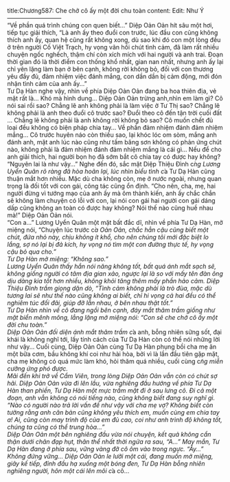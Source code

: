 title:Chương587: Che chở cô ấy một đời chu toàn
content:
Edit: Như Ý<br>—————————<br>“Về phần quá trình chúng con quen biết…” Diệp Oản Oản hít sâu một hơi, tiếp tục giải thích, “Là anh ấy theo đuổi con trước, lúc đầu con cũng không thích anh ấy, quan hệ cũng rất không xong, dù sao khi đó con một lòng đều ở trên người Cố Việt Trạch, hy vọng vãn hồi chút tình cảm, đã làm rất nhiều chuyện ngốc nghếch, thậm chí còn xích mích với hai người và anh trai. Đoạn thời gian đó là thời điểm con thống khổ nhất, gian nan nhất, nhưng anh ấy lại chỉ yên lặng làm bạn ở bên cạnh, không rời không bỏ, đối với con thương yêu đầy đủ, đảm nhiệm việc đánh mắng, con dần dần bị cảm động, mới đón nhận tình cảm của anh ấy…”<br>Tư Dạ Hàn nghe vậy, nhìn về phía Diệp Oản Oản đang ba hoa thiên địa, vẻ mặt rất là… Khó mà hình dung… Diệp Oản Oản trừng anh,nhìn em làm gì? Cô nói sai rồi sao? Chẳng lẽ anh không phải là làm việc ở Tư Thị sao? Chẳng lẽ không phải là anh theo đuổi cô trước sao? Đuổi theo cô đến tận trời cuối đất … Chẳng lẽ không phải là anh không rời không bỏ sao? Cô muốn chết đủ loại đều không có biện pháp chia tay… Về phần đảm nhiệm đánh đảm nhiệm mắng… Cô trước huyên náo còn thiếu sao, lại khóc lóc om sòm, mắng anh đánh anh, mặt anh lúc nào cũng như tấm băng sơn không có phản ứng chút nào, không phải là đảm nhiệm đánh đảm nhiệm mắng là cái gì… Nếu để cho anh giải thích, hai người bọn họ đã sớm bắt cô chia tay có được hay không?<br>“Nguyên lai là như vậy…” Nghe đến đó, sắc mặt Diệp Thiệu Đình c*̀ng Lương Uyển Quân rõ ràng đã hòa hoãn lại, lúc nhìn biểu tình c*̉a Tư Dạ Hàn cũng thuận mắt hơn nhiều. Mặc dù cha không còn, mẹ ở nước ngoài, nhưng quan trọng là đối tốt với con gái, công tác cũng ổn định. “Cho nên, cha, mẹ, hai người đừng vì tướng mạo của anh ấy mà ôm thành kiến, anh ấy chắc chắn sẽ không làm chuyện có lỗi với con, lại nói con gái hai người con gái dáng dấp cũng không an toàn có được hay không? Nói thế nào cũng huề nhau mà!” Diệp Oản Oản nói.<br>“Con a…” Lương Uyển Quân một mặt bất đắc dĩ, nhìn về phía Tư Dạ Hàn, mở miệng nói, “Chuyện lúc trước c*̉a Oản Oản, chắc hẳn cậu cũng biết một chút, đứa nhỏ này, chịu không ít khổ, cho nên chúng tôi mới đặc biệt lo lắng, sợ nó lại bị đả kích, hy vọng nó tìm một con đường thực tế, hy vọng cậu bỏ qua cho.”<br>Tư Dạ Hàn mở miệng: “Không sao.”<br>Lương Uyển Quân thấy hắn nói năng không tốt, bất quá ánh mắt sạch sẽ, không giống người có tâm địa gian xảo, ngược lại là so với mấy tên đàn ông dịu dàng kia tốt hơn nhiều, không khỏi tăng thêm mấy phần hảo cảm. Diệp Thiệu Đình trầm giọng dặn dò, “Tình cảm không phải là trò đùa, mặc dù tương lai sẽ như thế nào cũng không ai biết, chỉ hi vọng cả hai đều có thể nghiêm túc đối đãi, giúp đỡ lẫn nhau, ở bên nhau thật tốt.”<br>Tư Dạ Hàn nhìn về cô đang ngồi bên cạnh, đáy mắt thâm trầm giống như mặt biển mênh mông, lẳng lặng mở miệng nói: “Con sẽ che chở cô ấy một đời chu toàn.”<br>Diệp Oản Oản đối diện ánh mắt thâm trầm c*̉a anh, bỗng nhiên sững sốt, đại khái là không nghĩ tới, lấy tính cách của Tư Dạ Hàn còn có thể nói những lời như vậy… Cuối cùng, Diệp Oản Oản cùng Tư Dạ Hàn phụng bồi cha mẹ ăn một bữa cơm, bầu không khí coi như hài hòa, bởi vì là lần đầu tiên gặp mặt, cha mẹ không có quá mức làm khó, hỏi thăm quá nhiều, cuối cùng c*̃ng miễn cưỡng ứng phó được.<br>Mãi đến khi trở về Cẩm Viên, trong lòng Diệp Oản Oản vẫn còn có chút sợ hãi. Diệp Oản Oản vừa đi lên lầu, vừa nghiêng đầu hướng về phía Tư Dạ Hàn than phiền, Tư Dạ Hàn một mực trầm mặt đi ở sau lưng cô. Đi cả một đoạn, anh vẫn không có nói tiếng nào, cũng không biết đang suy nghĩ gì. “Nào có người nào trả lời vấn đề như vậy với cha mẹ vợ? Không biết còn tưởng rằng anh căn bản cũng không yêu thích em, muốn cùng em chia tay a! Ai, cũng còn may trình độ của em đủ cao, coi như anh trình độ không tốt, chúng ta cũng có thể trung hòa…”<br>Diệp Oản Oản một bên nghiêng đầu vừa nói chuyện, kết quả không cẩn thận dưới chân đạp hụt, thân thể nhất thời ngửa ra sau, “A…” May mắn, Tư Dạ Hàn đang ở phía sau, vững vàng đỡ cô ôm vào trong ngực. “Ây…” Không đứng vững… Diệp Oản Oản le lưỡi một cái, đang muốn mở miệng, giây kế tiếp, đỉnh đầu hạ xuống một bóng đen, Tư Dạ Hàn bỗng nhiên nghiêng người, hôn một cái lên môi c*̉a cô…